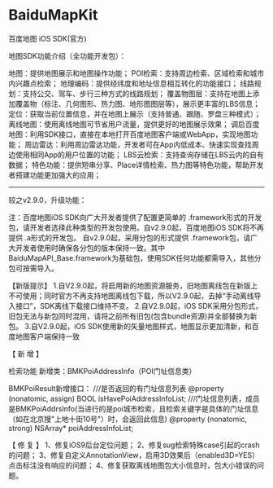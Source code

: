 # BaiduMapKit
百度地图 iOS SDK(官方)


地图SDK功能介绍（全功能开发包）：

地图：提供地图展示和地图操作功能；
POI检索：支持周边检索、区域检索和城市内兴趣点检索；
地理编码：提供经纬度和地址信息相互转化的功能接口；
线路规划：支持公交、驾车、步行三种方式的线路规划；
覆盖物图层：支持在地图上添加覆盖物（标注、几何图形、热力图、地形图图层等），展示更丰富的LBS信息；
定位：获取当前位置信息，并在地图上展示（支持普通、跟随、罗盘三种模式）；
离线地图：使用离线地图可节省用户流量，提供更好的地图展示效果；
调启百度地图：利用SDK接口，直接在本地打开百度地图客户端或WebApp，实现地图功能；
周边雷达：利用周边雷达功能，开发者可在App内低成本、快速实现查找周边使用相同App的用户位置的功能；
LBS云检索：支持查询存储在LBS云内的自有数据；
特色功能：提供短串分享、Place详情检索、热力图等特色功能，帮助开发者搭建功能更加强大的应用；

--------------------------------------------------------------------------------------
较之v2.9.0，升级功能：

注：百度地图iOS SDK向广大开发者提供了配置更简单的 .framework形式的开发包，请开发者选择此种类型的开发包使用。自v2.9.0起，百度地图iOS SDK将不再提供 .a形式的开发包。
自v2.9.0起，采用分包的形式提供 .framework包，请广大开发者使用时确保各分包的版本保持一致。其中BaiduMapAPI_Base.framework为基础包，使用SDK任何功能都需导入，其他分包可按需导入。

【新版提示】
1.自V2.9.0起，将启用新的地图资源服务，旧地图离线包在新版上不可使用；同时官方不再支持地图离线包下载，所以V2.9.0起，去掉“手动离线导入接口”，SDK离线下载接口维持不变。
2.自V2.9.0起，iOS SDK采用分包形式，旧包无法与新包同时混用，请将之前所有旧包(包含bundle资源)并全部替换为新包。
3.自V2.9.0起，iOS SDK使用新的矢量地图样式，地图显示更加清新，和百度地图客户端保持一致


【 新  增 】

检索功能
新增类：BMKPoiAddressInfo（POI门址信息类）

BMKPoiResult新增接口：
///是否返回的有门址信息列表
@property (nonatomic, assign) BOOL isHavePoiAddressInfoList;
///门址信息列表，成员是BMKPoiAddrsInfo(当进行的是poi城市检索，且检索关键字是具体的门址信息（如在北京搜"上地十街10号"）时，会返回此信息)
@property (nonatomic, strong) NSArray* poiAddressInfoList;

【 修  复 】
1、修复iOS9后台定位问题；
2、修复sug检索特殊case引起的crash的问题；
3、修复自定义AnnotationView，启用3D效果后（enabled3D=YES）点击标注没有响应的问题；
4、修复获取离线地图包大小信息时，包大小错误的问题。

